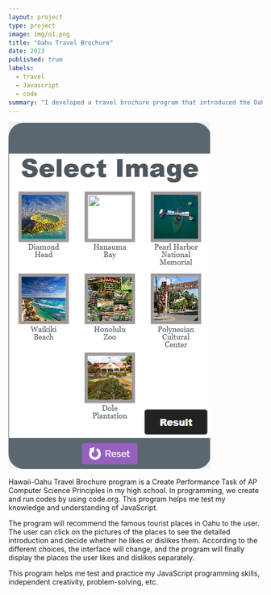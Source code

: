 ```yaml
---
layout: project
type: project
image: img/o1.png
title: "Oahu Travel Brochure"
date: 2023
published: true
labels:
  - travel
  - Javascript
  - code
summary: "I developed a travel brochure program that introduced the Oahu's famous place."
---
```


<img class="img-fluid" src="../img/h2.png">

Hawaii-Oahu Travel Brochure program is a Create Performance Task of AP Computer Science Principles in my high school. In programming, we create and run codes by using code.org. This program helps me test my knowledge and understanding of JavaScript.

The program will recommend the famous tourist places in Oahu to the user. The user can click on the pictures of the places to see the detailed introduction and decide whether he likes or dislikes them. According to the different choices, the interface will change, and the program will finally display the places the user likes and dislikes separately.

This program helps me test and practice my JavaScript programming skills, independent creativity, problem-solving, etc.
